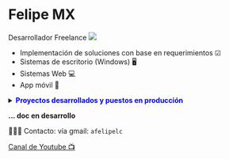 # Felipe MX

Desarrollador Freelance <img src="https://media.giphy.com/media/WUlplcMpOCEmTGBtBW/giphy.gif" width="30">
* Implementación de soluciones con base en requerimientos ☑
* Sistemas de escritorio (Windows) 🖥️
* Sistemas Web 💻
* App móvil 📲

<details>
<summary><span style="color:blue"><b>Proyectos desarrollados y puestos en producción</b></span></summary>


<details>


<summary><b>Sitio/App Web para inscripciones al congreso del mezcal - Puebla 2024</b></summary>  
  Sitio/App web para la recepción de inscripciones para el 1er congreso del Mezcal Puebla 2024. Con proceso de inscripción y validación de inscripciones por el comité organizador.
  [Congreso del Mezcal - UTIM](https://congresomezcal.utim.edu.mx)

  <details>
  <summary><b>Funcionalidades</b></summary>
  
  **Funcionalidades generales**
  * Landing page del congreso del mezcal
  * Proceso de inscripción con diferentes opciones: asistente / expositor
  * Diseño responsivo
  * Tema claro y oscuro
  * Panel administrativo para validación de inscripciones
  * Envío de correos en cada paso del proceso
  * Admisión o rechazo de inscripción
  * Adjuntar archivos de pago y/o factura
  
  **Tecnologías**
  * NextJS 14
  * NextUI
  * Supabase
  </details>

  <details>
  <summary><b>Screenshots</b></summary>
  Landing page dark
  <img src="/imgs/eventos/event1.png" alt="Landing page dark" width="300" height="auto">
  
  Landing page light
  <img src="/imgs/eventos/event2.png" alt="Landing page light" width="300" height="auto">
 
  Lighthouse del sitio
  <img src="/imgs/eventos/event3.png" alt="Lighthouse del sitio" width="300" height="auto">
  
  Proceso de inscripción
  <img src="/imgs/eventos/event3_2.png" alt="Proceso de inscripción" width="300" height="auto">
  

  Opciones de inscripción
  <img src="/imgs/eventos/event4.png" alt="Opciones de inscripción" width="300" height="auto">
  
  Dashboar de administración
  <img src="/imgs/eventos/event5.png" alt="Dashboar de administración" width="300" height="auto">

  Módulo de admisión de pagos de inscripción
  <img src="/imgs/eventos/event5.png" alt="Módulo de admisión de pagos de inscripción" width="300" height="auto">
  </details>
</details>
<details>

  
<summary><b>Gestión Viajes de Taxis - Mobile (Flutter) 📱</b></summary>
  Aplicación móvil para gestión de unidades de taxis para cliente local.
    
  **Funcionalidades generales**
  * Gestión de unidades
  * Bitácora de viajes por unidad
  * Gestión de tarifas por origen y destino
  * Inicio y seguimiento de viaje
  * Resumen de viajes e ingresos por jornada
    
  **Tecnologías**
  * Flutter
  * Firebase
  
  ![Resumen general para el admin](/imgs/p2_im2.png)

  ![Bitácora del conductor](/imgs/p2_im1.png)
</details>


<details>
<summary><b>Gestión de prestación de Servicios tecnológicos - Web</b></summary>
  Aplicación web a la medida para la gestión de prestación de servicios de internet. Funcionalidades requeridas por el cliente.
  
  **Tecnologías**
  * NextJS v12
  * Material UI
  * Sequelize (ORM)

  ![Aplicación web a la medida](/imgs/p1_w1.png)
</details>


<details>
<summary><b>Gestión de prestación de Servicios tecnológicos - Escritorio</b></summary>
  Sistema de escritorio a la medida (ERP) para la gestión de prestación de servicios de internet. Funcionalidades requeridas por el cliente.
  
  **Tecnologías**
  * Net Core - C# - WPF
  * Material UI
  * SQL Server
  * Entity Framework Core

  ![Sistema de escritorio a la medida](/imgs/s_serv1.png)

</details>


<details>
<summary><b>Gestión de venta de fichas - Escritorio</b></summary>
  Sistema de escritorio a la medida para la gestión de venta de fichas para cliente de la región.
  
  **Tecnologías**
  * Net Core - C# - WPF
  * SQL Server
  * Entity Framework Core

  ![Sistema de escritorio a la medida](/imgs/s_chip1.png)

</details>


<details>
<summary><b>Sistema de comandas y POS para Pizzería </b></summary>
  Sistema de escritorio a el levantamiento de órdenes y cobranza a la medida para Pizzería.
  Desarrollado a la medida para [Emporios Pizza](https://www.facebook.com/emporiospizza) - Izúcar de Matamoros, Pue. 
  
  **Funcoinalidades**
  * Levantamiento de órdenes por comandos
  * Cobranza de orden por mesa
  * Corte de caja
  * Reportes de ingresos
  * Impresión de tickets por categoría: cocina, bar, recepción

  **Tecnologías**
  * Net Core - C# - WPF
  * SQL Server
  * Entity Framework

</details>
</details>


**... doc en desarrollo**

👨🏽‍💻 Contacto: vía gmail: ```afelipelc```

[Canal de Youtube 📺](https://www.youtube.com/afelipelc)

